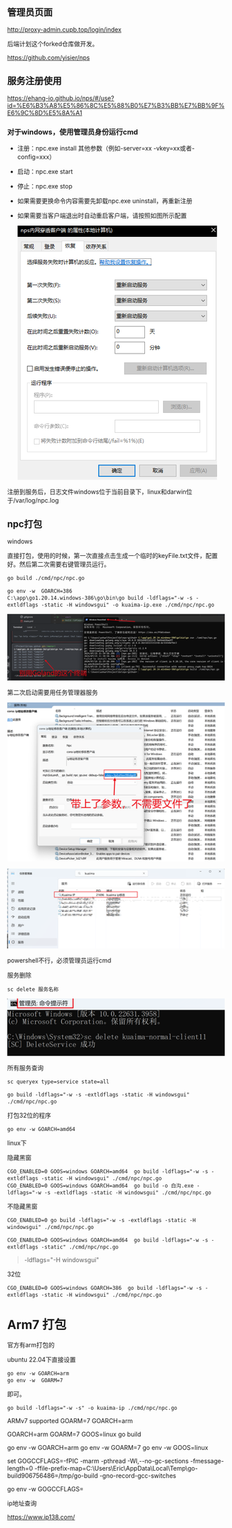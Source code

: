 ## 管理员页面

http://proxy-admin.cupb.top/login/index

后端计划这个forked仓库做开发。

https://github.com/yisier/nps

## 服务注册使用

https://ehang-io.github.io/nps/#/use?id=%E6%B3%A8%E5%86%8C%E5%88%B0%E7%B3%BB%E7%BB%9F%E6%9C%8D%E5%8A%A1

### 对于windows，使用管理员身份运行cmd

- 注册：npc.exe install 其他参数（例如-server=xx -vkey=xx或者-config=xxx）
- 启动：npc.exe start
- 停止：npc.exe stop
- 如果需要更换命令内容需要先卸载npc.exe uninstall，再重新注册
- 如果需要当客户端退出时自动重启客户端，请按照如图所示配置 

    ![img_1.png](img_1.png)

注册到服务后，日志文件windows位于当前目录下，linux和darwin位于/var/log/npc.log



## npc打包

windows

直接打包，使用的时候，第一次直接点击生成一个临时的keyFile.txt文件，配置好。然后第二次需要右键管理员运行。
```shell
go build ./cmd/npc/npc.go
```

```shell
go env -w  GOARCH=386
C:\app\go1.20.14.windows-386\go\bin\go build -ldflags="-w -s -extldflags -static -H windowsgui" -o kuaima-ip.exe ./cmd/npc/npc.go
```
![img.png](img.png)

第二次启动需要用任务管理器服务

![Snipaste_2024-07-25_20-59-09.png](Snipaste_2024-07-25_20-59-09.png)

![img_2.png](img_2.png)

powershell不行，必须管理员运行cmd

服务删除

```shell
sc delete 服务名称
```
![img_3.png](img_3.png)

所有服务查询

```shell
sc queryex type=service state=all
```


```shell
go build -ldflags="-w -s -extldflags -static -H windowsgui" ./cmd/npc/npc.go
```

打包32位的程序

```shell
go env -w GOARCH=amd64
```

linux下

隐藏黑窗

```shell
CGO_ENABLED=0 GOOS=windows GOARCH=amd64  go build -ldflags="-w -s -extldflags -static -H windowsgui" ./cmd/npc/npc.go
CGO_ENABLED=0 GOOS=windows GOARCH=amd64  go build -o 白沟.exe -ldflags="-w -s -extldflags -static -H windowsgui" ./cmd/npc/npc.go
```

不隐藏黑窗

```shell
CGO_ENABLED=0 go build -ldflags="-w -s -extldflags -static -H windowsgui" ./cmd/npc/npc.go
```

```shell
CGO_ENABLED=0 GOOS=windows GOARCH=amd64  go build -ldflags="-w -s -extldflags -static" ./cmd/npc/npc.go
```

> -ldflags="-H windowsgui"

32位

```shell
CGO_ENABLED=0 GOOS=windows GOARCH=386  go build -ldflags="-w -s -extldflags -static -H windowsgui" ./cmd/npc/npc.go
```

# Arm7 打包

官方有arm打包的


ubuntu 22.04下直接设置

```shell
go env -w GOARCH=arm
go env -w  GOARM=7
```

即可。

```shell
go build -ldflags="-w -s" -o kuaima-ip ./cmd/npc/npc.go
```


ARMv7	supported	GOARM=7	GOARCH=arm

GOARCH=arm GOARM=7 GOOS=linux go build

go env -w GOARCH=arm
go env -w  GOARM=7
go env -w  GOOS=linux


set GOGCCFLAGS=-fPIC -marm -pthread -Wl,--no-gc-sections -fmessage-length=0 -ffile-prefix-map=C:\Users\Eric\AppData\Local\Temp\go-build906756486=/tmp/go-build -gno-record-gcc-switches

go env -w  GOGCCFLAGS=

ip地址查询

https://www.ip138.com/
